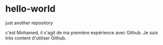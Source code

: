 # hello-world
just another repository

c'est Mohamed, il s'agit de ma première expérience avec Github.
Je suis très content d'utiliser Github.
